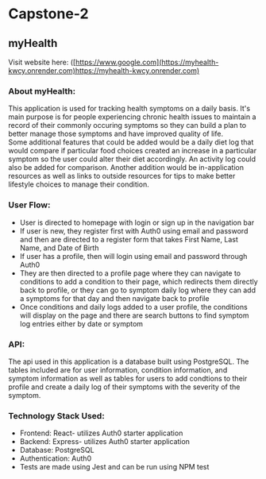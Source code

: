 # Capstone-2

## myHealth

Visit website here: ([https://www.google.com](https://myhealth-kwcy.onrender.com)https://myhealth-kwcy.onrender.com)

### About myHealth:

This application is used for tracking health symptoms on a daily basis.
It's main purpose is for people experiencing chronic health issues to maintain a record of their commonly occuring symptoms so they can build
a plan to better manage those symptoms and have improved quality of life.\
Some additional features that could be added would be a daily diet log that would compare if particular food choices created an increase in a particular symptom so the user
could alter their diet accordingly. An activity log could also be added for comparison. Another addition would be in-application resources as well as links to outside resources for tips to make better lifestyle choices to manage their condition.

### User Flow:
- User is directed to homepage with login or sign up in the navigation bar
- If user is new, they register first with Auth0 using email and password and then are directed to a register form that takes First Name, Last Name, and Date of Birth
- If user has a profile, then will login using email and password through Auth0
- They are then directed to a profile page where they can navigate to conditions to add a condition to their page, which redirects them directly back to profile, or they can go to symptom daily log where they can add a symptoms for that day and then navigate back to profile
- Once conditions and daily logs added to a user profile, the conditions will display on the page and there are search buttons to find symptom log entries either by date or symptom

### API:

The api used in this application is a database built using PostgreSQL. The tables included are for user information, condition information, and symptom information as well as tables for 
users to add condtions to their profile and create a daily log of their symptoms with the severity of the symptom.

### Technology Stack Used:

- Frontend: React- utilizes Auth0 starter application
- Backend: Express- utilizes Auth0 starter application
- Database: PostgreSQL
- Authentication: Auth0
- Tests are made using Jest and can be run using NPM test
  
